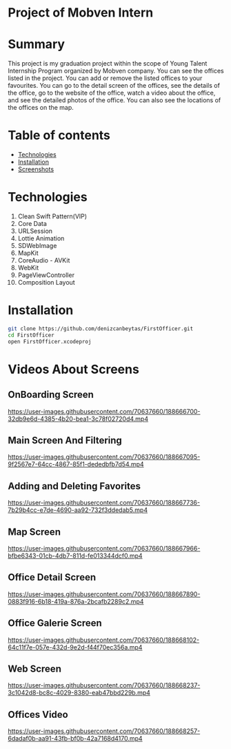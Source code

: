 Project of Mobven Intern
=================

Summary
=================
This project is my graduation project within the scope of Young Talent Internship Program organized by Mobven company.
You can see the offices listed in the project. You can add or remove the listed offices to your favourites. You can go to the detail screen of the offices, see the details of the office, go to the website of the office, watch a video about the office, and see the detailed photos of the office. You can also see the locations of the offices on the map.

Table of contents
=================

<!--tableOfContetnts-->
   * [Technologies](#technologies)
   * [Installation](#installation)
   * [Screenshots](#screenshots)
<!---->

Technologies
============
1. Clean Swift Pattern(VIP)
2. Core Data
3. URLSession
4. Lottie Animation
5. SDWebImage
6. MapKit
7. CoreAudio - AVKit
8. WebKit
9. PageViewController
10. Composition Layout 


Installation
============
```bash 
git clone https://github.com/denizcanbeytas/FirstOfficer.git
cd FirstOfficer
open FirstOfficer.xcodeproj
```

Videos About Screens
===========
## OnBoarding Screen
https://user-images.githubusercontent.com/70637660/188666700-32db9e6d-4385-4b20-bea1-3c78f02720d4.mp4

## Main Screen And Filtering
https://user-images.githubusercontent.com/70637660/188667095-9f2567e7-64cc-4867-85f1-dededbfb7d54.mp4

## Adding and Deleting Favorites
https://user-images.githubusercontent.com/70637660/188667736-7b29b4cc-e7de-4690-aa92-732f3ddedab5.mp4

## Map Screen
https://user-images.githubusercontent.com/70637660/188667966-bfbe6343-01cb-4db7-811d-fe013344dcf0.mp4

## Office Detail Screen
https://user-images.githubusercontent.com/70637660/188667890-0883f916-6b18-419a-876a-2bcafb2289c2.mp4

## Office Galerie Screen
https://user-images.githubusercontent.com/70637660/188668102-64c11f7e-057e-432d-9e2d-f44f70ec356a.mp4

## Web Screen
https://user-images.githubusercontent.com/70637660/188668237-3c1042d8-bc8c-4029-8380-eab47bbd229b.mp4

## Offices Video
https://user-images.githubusercontent.com/70637660/188668257-6dadaf0b-aa91-43fb-bf0b-42a7168d4170.mp4


